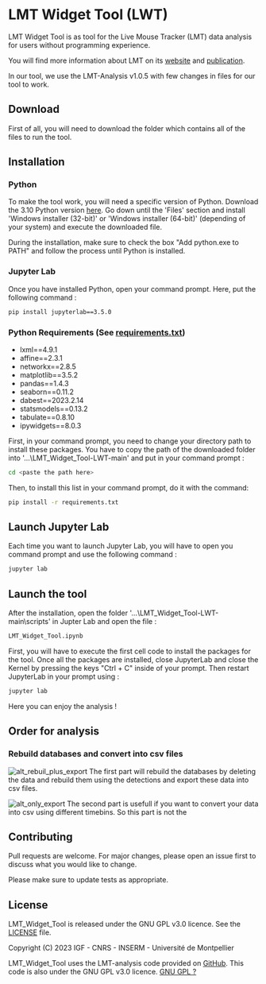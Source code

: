 # LMT Widget Tool (LWT)

LMT Widget Tool is as tool for the Live Mouse Tracker (LMT) data analysis for users without programming experience.

You will find more information about LMT on its [website](https://livemousetracker.org/) and [publication](https://www.nature.com/articles/s41551-019-0396-1.epdf?shared_access_token=8wpLBUUytAaGAtXL96vwIdRgN0jAjWel9jnR3ZoTv0MWp3GqbF86Gf14i30j-gtSG2ayVLmU-s57ZbhM2WJjw18inKlRYt31Cg_hLJbPCqlKdjWBImyT1OrH5tewfPqUthmWceoct6RVAL_Vt8H-Og%3D%3D).

In our tool, we use the LMT-Analysis v1.0.5 with few changes in files for our tool to work.

## Download

First of all, you will need to download the folder which contains all of the files to run the tool.

## Installation
### Python

To make the tool work, you will need a specific version of Python. Download the 3.10 Python version [here](https://www.python.org/downloads/release/python-31011/). Go down until the 'Files' section and install 'Windows installer (32-bit)' or 'Windows installer (64-bit)' (depending of your system) and execute the downloaded file. 

During the installation, make sure to check the box "Add python.exe to PATH" and follow the process until Python is installed.

### Jupyter Lab

Once you have installed Python, open your command prompt. Here, put the following command :

```bash
pip install jupyterlab==3.5.0
```

### Python Requirements (See [requirements.txt](requirements.txt))

- lxml==4.9.1
- affine==2.3.1
- networkx==2.8.5
- matplotlib==3.5.2
- pandas==1.4.3
- seaborn==0.11.2
- dabest==2023.2.14
- statsmodels==0.13.2
- tabulate==0.8.10
- ipywidgets==8.0.3

First, in your command prompt, you need to change your directory path to install these packages. You have to copy the path of the downloaded folder into '...\LMT_Widget_Tool-LWT-main' and put in your command prompt :
```bash
cd <paste the path here>
```

Then, to install this list in your command prompt, do it with the command:
```bash
pip install -r requirements.txt
```

## Launch Jupyter Lab

Each time you want to launch Jupyter Lab, you will have to open you command prompt and use the following command :

```bash
jupyter lab
```

## Launch the tool

After the installation, open the folder '...\LMT_Widget_Tool-LWT-main\scripts' in Jupter Lab and open the file :

```bash
LMT_Widget_Tool.ipynb
```
First, you will have to execute the first cell code to install the packages for the tool. Once all the packages are installed, close JupyterLab and close the Kernel by pressing the keys "Ctrl + C" inside of your prompt. Then restart JupyterLab in your prompt using :

```bash
jupyter lab
```

Here you can enjoy the analysis !

## Order for analysis

### Rebuild databases and convert into csv files

![alt_rebuil_plus_export](https://github.com/PaulCarrascosa/Docs/blob/main/images/Rebuild_plus_export.jpg)
The first part will rebuild the databases by deleting the data and rebuild them using the detections and export these data into csv files.

![alt_only_export](https://github.com/PaulCarrascosa/Docs/blob/main/images/Only_export.jpg)
The second part is usefull if you want to convert your data into csv using different timebins. So this part is not the 

## Contributing

Pull requests are welcome. For major changes, please open an issue first
to discuss what you would like to change.

Please make sure to update tests as appropriate.

## License

LMT_Widget_Tool is released under the GNU GPL v3.0 licence. See the [LICENSE](LICENSE) file.

Copyright (C) 2023 IGF - CNRS - INSERM - Université de Montpellier

LMT_Widget_Tool uses the LMT-analysis code provided on [GitHub](https://github.com/fdechaumont/lmt-analysis). This code is also under the GNU GPL v3.0 licence.
[GNU GPL ?](https://choosealicense.com/licenses/mit/)
